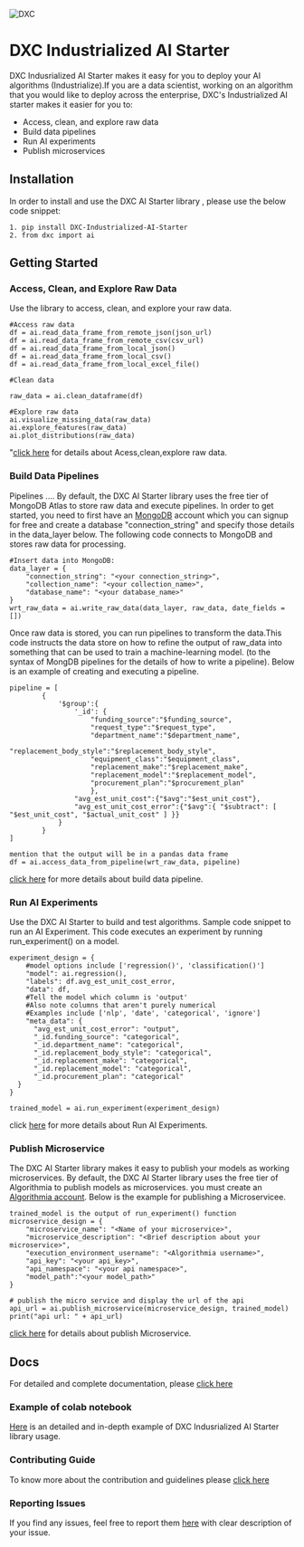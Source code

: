 ![DXC](https://github.com/dxc-technology/DXC-Industrialized-AI-Starter/blob/master/dxc%20image.png)

# DXC Industrialized AI Starter

DXC Indusrialized AI Starter makes it easy for you to deploy your AI algorithms (Industrialize).If you are a data scientist, working on an algorithm that you would like to deploy across the enterprise, DXC's Industrialized AI starter makes it easier for you to:

- Access, clean, and explore raw data
- Build data pipelines
- Run AI experiments
- Publish microservices

## Installation

In order to  install and use the DXC AI Starter library , please use the below code snippet:
```
1. pip install DXC-Industrialized-AI-Starter
2. from dxc import ai
```

## Getting Started

### Access, Clean, and Explore Raw Data

Use the library to access, clean, and explore your raw data.

```
#Access raw data
df = ai.read_data_frame_from_remote_json(json_url)
df = ai.read_data_frame_from_remote_csv(csv_url)
df = ai.read_data_frame_from_local_json()
df = ai.read_data_frame_from_local_csv()
df = ai.read_data_frame_from_local_excel_file()

#Clean data

raw_data = ai.clean_dataframe(df)

#Explore raw data
ai.visualize_missing_data(raw_data)
ai.explore_features(raw_data)
ai.plot_distributions(raw_data)
```
"[click here](https://dxc-technology.github.io/DXC-Industrialized-AI-Starter/access_clean_explore/) for  details about Acess,clean,explore raw data.
### Build Data Pipelines

 Pipelines .... By default, the DXC AI Starter library uses the free tier of MongoDB Atlas to store raw data and execute pipelines. In order to get started, you need to first have an  <a href= "https://account.mongodb.com/account/register" target="_blank">MongoDB</a> account which you can signup for free and create a database "connection_string" and specify those details in the data_layer below. The following code connects to MongoDB and stores raw data for processing.


```
#Insert data into MongoDB:
data_layer = {
    "connection_string": "<your connection_string>",
    "collection_name": "<your collection_name>",
    "database_name": "<your database_name>"
}
wrt_raw_data = ai.write_raw_data(data_layer, raw_data, date_fields = [])
```
Once raw data is stored, you can run pipelines to transform the data.This code instructs the data store on how to refine the output of raw_data into something that can be used to train a machine-learning model. (to the syntax of MongDB pipelines for the details of how to write a pipeline). Below is an example of creating and executing a pipeline.
```
pipeline = [
        {
            '$group':{
                '_id': {
                    "funding_source":"$funding_source",
                    "request_type":"$request_type",
                    "department_name":"$department_name",
                    "replacement_body_style":"$replacement_body_style",
                    "equipment_class":"$equipment_class",
                    "replacement_make":"$replacement_make",
                    "replacement_model":"$replacement_model",
                    "procurement_plan":"$procurement_plan"
                    },
                "avg_est_unit_cost":{"$avg":"$est_unit_cost"},
                "avg_est_unit_cost_error":{"$avg":{ "$subtract": [ "$est_unit_cost", "$actual_unit_cost" ] }}
            }
        }
]

mention that the output will be in a pandas data frame
df = ai.access_data_from_pipeline(wrt_raw_data, pipeline)
```
<a href= "https://dxc-technology.github.io/DXC-Industrialized-AI-Starter/data_pipeline/" target="_blank">click here</a> for more details about build data pipeline.

### Run AI Experiments

Use the DXC AI Starter to build and test algorithms. Sample code snippet to run an AI Experiment. This code executes an experiment by running run_experiment() on a model. 

```
experiment_design = {
    #model options include ['regression()', 'classification()']
    "model": ai.regression(),
    "labels": df.avg_est_unit_cost_error,
    "data": df,
    #Tell the model which column is 'output'
    #Also note columns that aren't purely numerical
    #Examples include ['nlp', 'date', 'categorical', 'ignore']
    "meta_data": {
      "avg_est_unit_cost_error": "output",
      "_id.funding_source": "categorical",
      "_id.department_name": "categorical",
      "_id.replacement_body_style": "categorical",
      "_id.replacement_make": "categorical",
      "_id.replacement_model": "categorical",
      "_id.procurement_plan": "categorical"
  }
}

trained_model = ai.run_experiment(experiment_design)
```
 click [here](https://dxc-technology.github.io/DXC-Industrialized-AI-Starter/experiment/) for more details about Run AI Experiments.

### Publish Microservice

The DXC AI Starter library makes it easy to publish your models as working microservices. By default, the DXC AI Starter library uses the free tier of Algorithmia to publish models as microservices. you must create an [Algorithmia account](https://algorithmia.com/signup).  Below is the example for publishing a Microservicee. 
```
trained_model is the output of run_experiment() function
microservice_design = {
    "microservice_name": "<Name of your microservice>",
    "microservice_description": "<Brief description about your microservice>",
    "execution_environment_username": "<Algorithmia username>",
    "api_key": "<your api_key>",
    "api_namespace": "<your api namespace>",   
    "model_path":"<your model_path>"
}

# publish the micro service and display the url of the api
api_url = ai.publish_microservice(microservice_design, trained_model)
print("api url: " + api_url)
```
 [click here](https://dxc-technology.github.io/DXC-Industrialized-AI-Starter/publish_microservice/) for details about publish Microservice.
## Docs

For detailed and complete documentation, please <a href="https://dxc-technology.github.io/DXC-Industrialized-AI-Starter/" target="_blank">click here</a>

### Example of colab notebook

<a href="https://colab.research.google.com/drive/1EV_Q09B-bppGbEehBgCvsv_JIM87T_n1" target="_blank">Here</a> is an detailed and in-depth example of DXC Indusrialized AI Starter library usage.

### Contributing Guide

To know more about the contribution and guidelines please <a href="https://github.com/dxc-technology/DXC-Industrialized-AI-Starter/blob/master/CONTRIBUTING.md" target="_blank">click here</a>

### Reporting Issues
If you find any issues, feel free to report them <a href="https://github.com/dxc-technology/DXC-Industrialized-AI-Starter/issues" target="_blank">here</a> with clear description of your issue.

